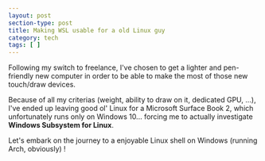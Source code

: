 ```yaml
---
layout: post
section-type: post
title: Making WSL usable for a old Linux guy
category: tech
tags: [ ]
---
```


Following my switch to freelance, I've chosen to get a lighter and pen-friendly new computer
in order to be able to make the most of those new touch/draw devices.

Because of all my criterias (weight, ability to draw on it, dedicated GPU, ...), I've ended up leaving 
good ol' Linux for a Microsoft Surface Book 2, which unfortunately runs only on Windows 10... 
forcing me to actually investigate **Windows Subsystem for Linux**.

Let's embark on the journey to a enjoyable Linux shell on Windows (running Arch, obviously) !

